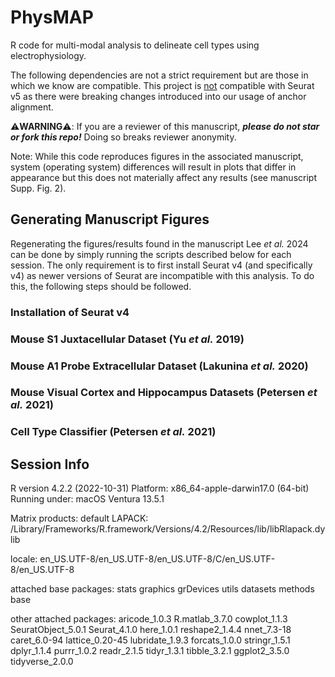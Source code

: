 # PhysMAP

R code for multi-modal analysis to delineate cell types using electrophysiology.

The following dependencies are not a strict requirement but are those in which we know are compatible. This project is <ins>not</ins> compatible with Seurat v5 as there were breaking changes introduced into our usage of anchor alignment.

:warning:**WARNING**:warning:: If you are a reviewer of this manuscript, ___please do not star or fork this repo!___ Doing so breaks reviewer anonymity.

Note: While this code reproduces figures in the associated manuscript, system (operating system) differences will result in plots that differ in appearance but this does not materially affect any results (see manuscript Supp. Fig. 2).

## Generating Manuscript Figures

Regenerating the figures/results found in the manuscript Lee _et al._ 2024 can be done by simply running the scripts described below for each session. The only requirement is to first install Seurat v4 (and specifically v4) as newer versions of Seurat are incompatible with this analysis. To do this, the following steps should be followed.

### Installation of Seurat v4

### Mouse S1 Juxtacellular Dataset (Yu _et al._ 2019)

### Mouse A1 Probe Extracellular Dataset (Lakunina _et al._ 2020)

### Mouse Visual Cortex and Hippocampus Datasets (Petersen _et al._ 2021)

### Cell Type Classifier (Petersen _et al._ 2021)

## Session Info
R version 4.2.2 (2022-10-31)
Platform: x86_64-apple-darwin17.0 (64-bit)
Running under: macOS Ventura 13.5.1

Matrix products: default
LAPACK: /Library/Frameworks/R.framework/Versions/4.2/Resources/lib/libRlapack.dylib

locale:
en_US.UTF-8/en_US.UTF-8/en_US.UTF-8/C/en_US.UTF-8/en_US.UTF-8

attached base packages:
stats     graphics  grDevices utils     datasets  methods   base     

other attached packages:
aricode_1.0.3      R.matlab_3.7.0     cowplot_1.1.3      SeuratObject_5.0.1 Seurat_4.1.0       here_1.0.1         reshape2_1.4.4     nnet_7.3-18       caret_6.0-94       lattice_0.20-45    lubridate_1.9.3    forcats_1.0.0     stringr_1.5.1      dplyr_1.1.4        purrr_1.0.2        readr_2.1.5       tidyr_1.3.1        tibble_3.2.1       ggplot2_3.5.0      tidyverse_2.0.0  
